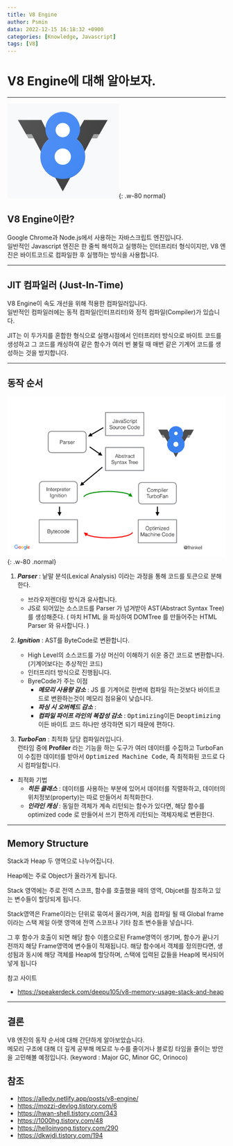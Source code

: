 ```yaml
---
title: V8 Engine
author: Psmin
data: 2022-12-15 16:18:32 +0900
categories: [Knowledge, Javascript]
tags: [V8]
---
```


# V8 Engine에 대해 알아보자.

---

![V8-Engine](/assets/img/v8-engine.png){: .w-80 normal}

## V8 Engine이란?

Google Chrome과 Node.js에서 사용하는 자바스크립트 엔진입니다.  
일반적인 Javascript 엔진은 한 줄씩 해석하고 실행하는 인터프리터 형식이지만, V8 엔진은 바이트코드로 컴파일한 후 실행하는 방식을 사용합니다.

---

## JIT 컴파일러 (Just-In-Time)

V8 Engine이 속도 개선을 위해 적용한 컴파일러입니다.  
일반적인 컴파일러에는 동적 컴파일(인터프리터)와 정적 컴파일(Compiler)가 있습니다.

JIT는 이 두가지를 혼합한 형식으로 실행시점에서 인터프리터 방식으로 바이트 코드를 생성하고 그 코드를 캐싱하여 같은 함수가 여러 번 불릴 때 매번 같은 기계어 코드를 생성하는 것을 방지합니다.

---

## 동작 순서

![V8-logic](/assets/img/v8-engine-logic.png){: .w-80 .normal}

1. **_Parser_** : 낱말 분석(Lexical Analysis) 이라는 과정을 통해 코드를 토큰으로 분해한다.

   - 브라우저렌더링 방식과 유사합니다.
   - JS로 되어있는 소스코드를 Parser 가 넘겨받아 AST(Abstract Syntax Tree) 를 생성해준다. ( 마치 HTML 을 파싱하여 DOMTree 를 만들어주는 HTML Parser 와 유사합니다. )

2. **_Ignition_** : AST를 ByteCode로 변환합니다.

   - High Level의 소스코드를 가상 머신이 이해하기 쉬운 중간 코드로 변환합니다. (기계어보다는 추상적인 코드)
   - 인터프리터 방식으로 진행됩니다.
   - ByreCode가 주는 이점
     - **_메모리 사용량 감소_** : JS 를 기계어로 한번에 컴파일 하는것보다 바이트코드로 변환하는것이 메모리 점유율이 낮습니다.
     - **_파싱 시 오버헤드 감소_** :
     - **_컴파일 파이프 라인의 복잡성 감소_** : <kbd>Optimizing</kbd>이든 <kbd>Deoptimizing</kbd>이든 바이트 코드 하나만 생각하면 되기 때문에 편하다.

3. **_TurboFan_** : 최적화 담당 컴파일러입니다.  
   런타임 중에 **Profiler** 라는 기능을 하는 도구가 여러 데이터를 수집하고 TurboFan이 수집한 데이터를 받아서 <kbd>Optimized Machine Code</kbd>, 즉 최적화된 코드로 다시 컴파일합니다.

- 최적화 기법
  - **_히든 클래스_** : 데이터를 사용하는 부분에 있어서 데이터를 직렬화하고, 데이터의 위치정보(property)는 따로 만들어서 최적화한다.
  - **_인라인 캐싱_** : 동일한 객체가 계속 리턴되는 함수가 있다면, 해당 함수를 optimized code 로 만들어서 쓰기 편하게 리턴되는 객체자체로 변환한다.

---

## Memory Structure

Stack과 Heap 두 영역으로 나누어집니다.

Heap에는 주로 Object가 올라가게 됩니다.

Stack 영역에는 주로 전역 스코프, 함수를 호출했을 때의 영역, Objcet를 참조하고 있는 변수들이 할당되게 됩니다.

Stack영역은 Frame이라는 단위로 묶여서 올라가며, 처음 컴파일 될 때 Global frame이라는 스택 제일 아랫 영역에 전역 스코프나 기타 참조 변수들을 넣습니다.

그 후 함수가 호출이 되면 해당 함수 이름으로된 Frame영역이 생기며, 함수가 끝나기 전까지 해당 Frame영역에 변수들이 적재됩니다. 해당 함수에서 객체를 정의한다면, 생성됨과 동시에 해당 객체를 Heap에 할당하며, 스택에 입력된 값들을 Heap에 복사되어 넣게 됩니다

참고 사이트

- <https://speakerdeck.com/deepu105/v8-memory-usage-stack-and-heap>

---

## 결론

V8 엔진의 동작 순서에 대해 간단하게 알아보았습니다.  
메모리 구조에 대해 더 깊게 공부해 메모르 누수를 줄이거나 블로킹 타임을 줄이는 방안을 고민해볼 예정입니다.
(keyword : Major GC, Minor GC, Orinoco)

## 참조

- <https://alledy.netlify.app/posts/v8-engine/>
- <https://mozzi-devlog.tistory.com/6>
- <https://hwan-shell.tistory.com/343>
- <https://1000hg.tistory.com/48>
- <https://helloinyong.tistory.com/290>
- <https://dkwjdi.tistory.com/194>
